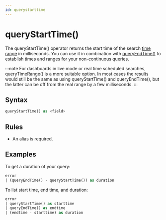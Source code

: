 ```yaml
---
id: querystarttime
---
```


# queryStartTime()

The queryStartTime() operator returns the start time of the search [time range](../../get-started-with-search/build-search/set-time-range.md) in milliseconds. You can use it in combination with [queryEndTime()](queryEndTime.md) to establish times and ranges for your non-continuous queries.

:::note
For dashboards in live mode or real time scheduled searches, queryTimeRange() is a more suitable option. In most cases the results would still be the same as using queryStartTime() and queryEndTime(), but the latter can be off from the real range by a few milliseconds.
:::

## Syntax

```sql
queryStartTime() as <field>
```

## Rules

* An alias is required.

## Examples

To get a duration of your query:

```sql
error
| (queryEndTime() - queryStartTime()) as duration
```

To list start time, end time, and duration:

```sql
error 
| queryStartTime() as starttime
| queryEndTime() as endtime
| (endtime - starttime) as duration
```
